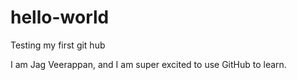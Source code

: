 # hello-world
Testing my first git hub

I am Jag Veerappan, and I am super excited to use GitHub to learn. 
